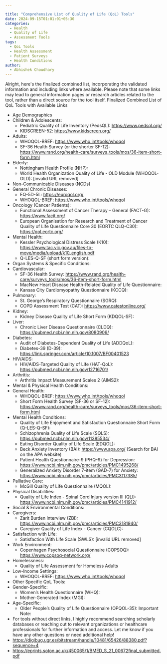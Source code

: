 ```yaml
---

title: "Comprehensive List of Quality of Life (QoL) Tools"
date: 2024-09-15T01:01:01+05:30
categories:
  - Health
  - Quality of Life
  - Assessment Tools
tags:
  - QoL Tools
  - Health Assessment
  - Patient Surveys
  - Health Conditions
author:
  - Abhishek Choudhary
---
```


Alright, here's the finalized combined list, incorporating the validated information and including links where available. Please note that some links may lead to general information pages or research articles related to the tool, rather than a direct source for the tool itself.
Finalized Combined List of QoL Tools with Available Links
 * Age Demographics
 * Children & Adolescents:
   * Pediatric Quality of Life Inventory (PedsQL): https://www.pedsql.org/
   * KIDSCREEN-52: https://www.kidscreen.org/
 * Adults:
   * WHOQOL-BREF: https://www.who.int/tools/whoqol
   * SF-36 Health Survey (or the shorter SF-12): https://www.rand.org/health-care/surveys_tools/mos/36-item-short-form.html
 * Elderly:
   * Nottingham Health Profile (NHP):
   * World Health Organization Quality of Life - OLD Module (WHOQOL-OLD): [invalid URL removed]
 * Non-Communicable Diseases (NCDs)
 * General Chronic Diseases:
   * EQ-5D-5L: https://euroqol.org/
   * WHOQOL-BREF: https://www.who.int/tools/whoqol
 * Oncology (Cancer Patients):
   * Functional Assessment of Cancer Therapy – General (FACT-G): https://www.facit.org/
   * European Organisation for Research and Treatment of Cancer Quality of Life Questionnaire Core 30 (EORTC QLQ-C30): https://qol.eortc.org/
 * Mental Health:
   * Kessler Psychological Distress Scale (K10): https://www.tac.vic.gov.au/files-to-move/media/upload/k10_english.pdf
   * Q-LES-Q-SF (short form version):
 * Organ Systems & Specific Conditions:
 * Cardiovascular:
   * SF-36 Health Survey: https://www.rand.org/health-care/surveys_tools/mos/36-item-short-form.html
   * MacNew Heart Disease Health-Related Quality of Life Questionnaire:
   * Kansas City Cardiomyopathy Questionnaire (KCCQ):
 * Pulmonary:
   * St. George’s Respiratory Questionnaire (SGRQ):
   * COPD Assessment Test (CAT): https://www.catestonline.org/
 * Kidney:
   * Kidney Disease Quality of Life Short Form (KDQOL-SF):
 * Liver:
   * Chronic Liver Disease Questionnaire (CLDQ): https://pubmed.ncbi.nlm.nih.gov/8080906/
 * Diabetes:
   * Audit of Diabetes-Dependent Quality of Life (ADDQoL):
   * Diabetes-39 (D-39): https://link.springer.com/article/10.1007/BF00401523
 * HIV/AIDS:
   * HIV/AIDS-Targeted Quality of Life (HAT-QoL): https://pubmed.ncbi.nlm.nih.gov/12716701/
 * Arthritis:
   * Arthritis Impact Measurement Scales 2 (AIMS2):
 * Mental & Physical Health Conditions:
 * General Health:
   * WHOQOL-BREF: https://www.who.int/tools/whoqol
   * Short Form Health Survey (SF-36 or SF-12): https://www.rand.org/health-care/surveys_tools/mos/36-item-short-form.html
 * Mental Health Conditions:
   * Quality of Life Enjoyment and Satisfaction Questionnaire Short Form (Q-LES-Q-SF):
   * Schizophrenia Quality of Life Scale (SQLS): https://pubmed.ncbi.nlm.nih.gov/11385534/
   * Eating Disorder Quality of Life Scale (EDQOL):
   * Beck Anxiety Inventory (BAI): https://www.apa.org/ (Search for BAI on the APA website)
   * Patient Health Questionnaire-9 (PHQ-9) for Depression: https://www.ncbi.nlm.nih.gov/pmc/articles/PMC1495268/
   * Generalized Anxiety Disorder 7-item (GAD-7) for Anxiety: https://www.ncbi.nlm.nih.gov/pmc/articles/PMC3117385/
 * Palliative Care:
   * McGill Quality of Life Questionnaire (MQOL):
 * Physical Disabilities:
   * Quality of Life Index - Spinal Cord Injury version III (QLI): https://www.ncbi.nlm.nih.gov/pmc/articles/PMC4141912/
 * Social & Environmental Conditions:
 * Caregivers:
   * Zarit Burden Interview (ZBI): https://www.ncbi.nlm.nih.gov/pmc/articles/PMC3181940/
   * Caregiver Quality of Life Index - Cancer (CQOLC):
 * Satisfaction with Life:
   * Satisfaction With Life Scale (SWLS): [invalid URL removed]
 * Work Environment:
   * Copenhagen Psychosocial Questionnaire (COPSOQ): https://www.copsoq-network.org/
 * Homelessness:
   * Quality of Life Assessment for Homeless Adults
 * Low-Income Settings:
   * WHOQOL-BREF: https://www.who.int/tools/whoqol
 * Other Specific QoL Tools:
 * Gender-Specific:
   * Women’s Health Questionnaire (WHQ):
   * Mother-Generated Index (MGI):
 * Age-Specific:
   * Older People’s Quality of Life Questionnaire (OPQOL-35):
Important Note:
 * For tools without direct links, I highly recommend searching scholarly databases or reaching out to relevant organizations or healthcare professionals for further information and access.
Let me know if you have any other questions or need additional help!
 * https://digibug.ugr.es/bitstream/handle/10481/65426/88380.pdf?sequence=4
 * https://eprints.soton.ac.uk/450065/1/BMED_S_21_00672final_submitted.pdf

